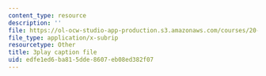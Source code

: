 ```yaml
---
content_type: resource
description: ''
file: https://ol-ocw-studio-app-production.s3.amazonaws.com/courses/20-219-becoming-the-next-bill-nye-writing-and-hosting-the-educational-show-january-iap-2015/edfe1ed6ba815dde8607eb08ed382f07_6lUGb3VIPmY.vtt
file_type: application/x-subrip
resourcetype: Other
title: 3play caption file
uid: edfe1ed6-ba81-5dde-8607-eb08ed382f07
---
```

